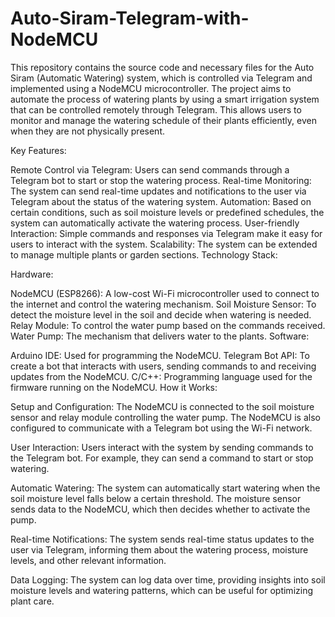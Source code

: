 # Auto-Siram-Telegram-with-NodeMCU
This repository contains the source code and necessary files for the Auto Siram (Automatic Watering) system, which is controlled via Telegram and implemented using a NodeMCU microcontroller. The project aims to automate the process of watering plants by using a smart irrigation system that can be controlled remotely through Telegram. This allows users to monitor and manage the watering schedule of their plants efficiently, even when they are not physically present.

Key Features:

Remote Control via Telegram: Users can send commands through a Telegram bot to start or stop the watering process.
Real-time Monitoring: The system can send real-time updates and notifications to the user via Telegram about the status of the watering system.
Automation: Based on certain conditions, such as soil moisture levels or predefined schedules, the system can automatically activate the watering process.
User-friendly Interaction: Simple commands and responses via Telegram make it easy for users to interact with the system.
Scalability: The system can be extended to manage multiple plants or garden sections.
Technology Stack:

Hardware:

NodeMCU (ESP8266): A low-cost Wi-Fi microcontroller used to connect to the internet and control the watering mechanism.
Soil Moisture Sensor: To detect the moisture level in the soil and decide when watering is needed.
Relay Module: To control the water pump based on the commands received.
Water Pump: The mechanism that delivers water to the plants.
Software:

Arduino IDE: Used for programming the NodeMCU.
Telegram Bot API: To create a bot that interacts with users, sending commands to and receiving updates from the NodeMCU.
C/C++: Programming language used for the firmware running on the NodeMCU.
How it Works:

Setup and Configuration: The NodeMCU is connected to the soil moisture sensor and relay module controlling the water pump. The NodeMCU is also configured to communicate with a Telegram bot using the Wi-Fi network.

User Interaction: Users interact with the system by sending commands to the Telegram bot. For example, they can send a command to start or stop watering.

Automatic Watering: The system can automatically start watering when the soil moisture level falls below a certain threshold. The moisture sensor sends data to the NodeMCU, which then decides whether to activate the pump.

Real-time Notifications: The system sends real-time status updates to the user via Telegram, informing them about the watering process, moisture levels, and other relevant information.

Data Logging: The system can log data over time, providing insights into soil moisture levels and watering patterns, which can be useful for optimizing plant care.

